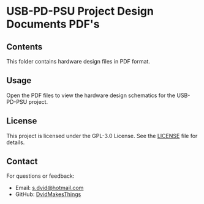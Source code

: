 # USB-PD-PSU Project Design Documents PDF's

## Contents
This folder contains hardware design files in PDF format.

## Usage
Open the PDF files to view the hardware design schematics for the USB-PD-PSU project.

## License
This project is licensed under the GPL-3.0 License. See the [LICENSE](LICENSE) file for details.

## Contact
For questions or feedback:
- Email: [s.dvid@hotmail.com](mailto:s.dvid@hotmail.com)
- GitHub: [DvidMakesThings](https://github.com/DvidMakesThings)
